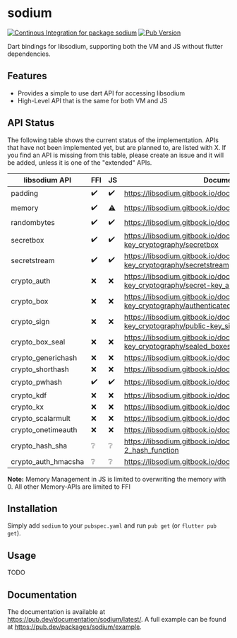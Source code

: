 # sodium
[![Continous Integration for package sodium](https://github.com/Skycoder42/libsodium_dart_bindings/actions/workflows/sodium_ci.yaml/badge.svg)](https://github.com/Skycoder42/libsodium_dart_bindings/actions/workflows/sodium_ci.yaml)
[![Pub Version](https://img.shields.io/pub/v/sodium)](https://pub.dev/packages/sodium)

Dart bindings for libsodium, supporting both the VM and JS without flutter dependencies.

## Features
- Provides a simple to use dart API for accessing libsodium
- High-Level API that is the same for both VM and JS

## API Status
The following table shows the current status of the implementation. APIs that
have not been implemented yet, but are planned to, are listed with X. If you
find an API is missing from this table, please create an issue and it will be
added, unless it is one of the "extended" APIs.

 libsodium API       | FFI | JS | Documentation
---------------------|-----|----|---------------
 padding             | ✔️ | ✔️ | https://libsodium.gitbook.io/doc/padding
 memory              | ✔️ | ⚠️ | https://libsodium.gitbook.io/doc/memory_management
 randombytes         | ✔️ | ✔️ | https://libsodium.gitbook.io/doc/generating_random_data
 secretbox           | ✔️ | ✔️ | https://libsodium.gitbook.io/doc/secret-key_cryptography/secretbox
 secretstream        | ✔️ | ✔️ | https://libsodium.gitbook.io/doc/secret-key_cryptography/secretstream
 crypto_auth         | ❌ | ❌ | https://libsodium.gitbook.io/doc/secret-key_cryptography/secret-key_authentication
 crypto_box          | ❌ | ❌ | https://libsodium.gitbook.io/doc/public-key_cryptography/authenticated_encryption
 crypto_sign         | ❌ | ❌ | https://libsodium.gitbook.io/doc/public-key_cryptography/public-key_signatures
 crypto_box_seal     | ❌ | ❌ | https://libsodium.gitbook.io/doc/public-key_cryptography/sealed_boxes
 crypto_generichash  | ❌ | ❌ | https://libsodium.gitbook.io/doc/hashing/generic_hashing
 crypto_shorthash    | ❌ | ❌ | https://libsodium.gitbook.io/doc/hashing/short-input_hashing
 crypto_pwhash       | ✔️ | ✔️ | https://libsodium.gitbook.io/doc/password_hashing/default_phf
 crypto_kdf          | ❌ | ❌ | https://libsodium.gitbook.io/doc/key_derivation
 crypto_kx           | ❌ | ❌ | https://libsodium.gitbook.io/doc/key_exchange
 crypto_scalarmult   | ❌ | ❌ | https://libsodium.gitbook.io/doc/advanced/scalar_multiplication
 crypto_onetimeauth  | ❌ | ❌ | https://libsodium.gitbook.io/doc/advanced/poly1305
 crypto_hash_sha     | ❔  | ❔  | https://libsodium.gitbook.io/doc/advanced/sha-2_hash_function
 crypto_auth_hmacsha | ❔  | ❔  | https://libsodium.gitbook.io/doc/advanced/hmac-sha2

**Note:** Memory Management in JS is limited to overwriting the memory with 0.
All other Memory-APIs are limited to FFI

## Installation
Simply add `sodium` to your `pubspec.yaml` and run `pub get` (or `flutter pub get`).

## Usage
TODO

## Documentation
The documentation is available at https://pub.dev/documentation/sodium/latest/. A full example can be found at https://pub.dev/packages/sodium/example.